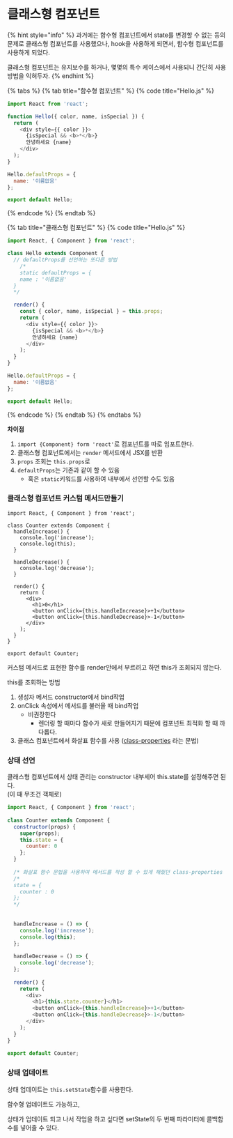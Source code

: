 # 클래스형 컴포넌트

{% hint style="info" %}
과거에는 함수형 컴포넌트에서 state를 변경할 수 없는 등의 문제로 클래스형 컴포넌트를 사용했으나, hook을 사용하게 되면서, 함수형 컴포넌트를 사용하게 되었다.

클래스형 컴포넌트는 유지보수를 하거나, 몇몇의 특수 케이스에서 사용되니 간단히 사용 방법을 익혀두자.
{% endhint %}

{% tabs %}
{% tab title="함수형 컴포넌트" %}
{% code title="Hello.js" %}
```javascript
import React from 'react';

function Hello({ color, name, isSpecial }) {
  return (
    <div style={{ color }}>
      {isSpecial && <b>*</b>}
      안녕하세요 {name}
    </div>
  );
}

Hello.defaultProps = {
  name: '이름없음'
};

export default Hello;
```
{% endcode %}
{% endtab %}

{% tab title="클래스형 컴포넌트" %}
{% code title="Hello.js" %}
```javascript
import React, { Component } from 'react';

class Hello extends Component {
  // defaultProps를 선언하는 또다른 방법
	/* 
	static defaultProps = {
    name : '이름없음'
  }
  */

  render() {
    const { color, name, isSpecial } = this.props;
    return (
      <div style={{ color }}>
        {isSpecial && <b>*</b>}
        안녕하세요 {name}
      </div>
    );
  }
}

Hello.defaultProps = {
  name: '이름없음'
};

export default Hello;
```
{% endcode %}
{% endtab %}
{% endtabs %}

**차이점**

1. `import {Component} form 'react'`로 컴포넌트를 따로 임포트한다.
2. 클래스형 컴포넌트에서는 `render` 메서드에서 JSX를 반환
3. `props` 조회는 `this.props`로
4. `defaultProps`는 기존과 같이 할 수 있음
   * 혹은 `static`키워드를 사용하여 내부에서 선언할 수도 있음

### 클래스형 컴포넌트 커스텀 메서드만들기

```text
import React, { Component } from 'react';
​
class Counter extends Component {
  handleIncrease() {
    console.log('increase');
    console.log(this);
  }
​
  handleDecrease() {
    console.log('decrease');
  }
​
  render() {
    return (
      <div>
        <h1>0</h1>
        <button onClick={this.handleIncrease}>+1</button>
        <button onClick={this.handleDecrease}>-1</button>
      </div>
    );
  }
}
​
export default Counter;
```

커스텀 메서드로 표현한 함수를 render안에서 부르려고 하면 this가 조회되지 않는다.

this를 조회하는 방법

1. 생성자 메서드 constructor에서 bind작업
2. onClick 속성에서 메서드를 불러올 때 bind작업
   * 비권장한다
     * 렌더링 할 때마다 함수가 새로 만들어지기 때문에 컴포넌트 최적화 할 때 까다롭다.
3. 클래스 컴포넌트에서 화살표 함수를 사용 \([class-properties](https://babeljs.io/docs/en/babel-plugin-proposal-class-properties) 라는 문법\)

### 상태 선언

클래스형 컴포넌트에서 상태 관리는 constructor 내부세어 this.state를 설정해주면 된다.   
\(이 때 무조건 객체로\)

```javascript
import React, { Component } from 'react';
​
class Counter extends Component {
  constructor(props) {
    super(props);
    this.state = {
      counter: 0
    };
  }
  
  /* 화살표 함수 문법을 사용하여 메서드를 작성 할 수 있게 해줬던 class-properties 문법이 적용되어 있다면 굳이 constructor 를 작성하지 않고 state를 작성할 수 있다. */
  /*
  state = {
    counter : 0
  };
  */
  
  
  handleIncrease = () => {
    console.log('increase');
    console.log(this);
  };
​
  handleDecrease = () => {
    console.log('decrease');
  };
​
  render() {
    return (
      <div>
        <h1>{this.state.counter}</h1>
        <button onClick={this.handleIncrease}>+1</button>
        <button onClick={this.handleDecrease}>-1</button>
      </div>
    );
  }
}
​
export default Counter;
```

### 상태 업데이트

상태 업데이트는 `this.setState`함수를 사용한다.

함수형 업데이트도 가능하고,

상태가 업데이트 되고 나서 작업을 하고 싶다면 setState의 두 번째 파라미터에 콜백함수를 넣어줄 수 있다.

